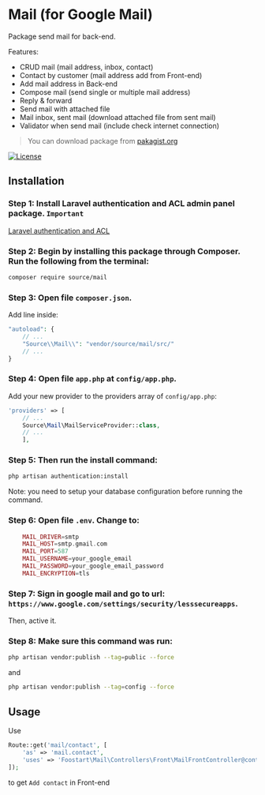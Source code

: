 # Mail (for Google Mail)
Package send mail for back-end. <br />

Features:
* CRUD mail (mail address, inbox, contact)
* Contact by customer (mail address add from Front-end)
* Add mail address in Back-end
* Compose mail (send single or multiple mail address)
* Reply & forward
* Send mail with attached file
* Mail inbox, sent mail (download attached file from sent mail)
* Validator when send mail (include check internet connection)

> You can download package from [pakagist.org](https://packagist.org/packages/source/mail)

[![License](https://poser.pugx.org/bogardo/mailgun/license)](https://packagist.org/packages/source/mail)

## Installation
### Step 1: Install Laravel authentication and ACL admin panel package. `Important`

[Laravel authentication and ACL](https://github.com/intrip/laravel-authentication-acl)

### Step 2: Begin by installing this package through Composer. Run the following from the terminal:
```bash
composer require source/mail
```

### Step 3: Open file `composer.json`. <br />
Add line inside:
``` php
"autoload": {
	// ...
	"Source\\Mail\\": "vendor/source/mail/src/"
	// ...
}
```

### Step 4: Open file `app.php` at `config/app.php`. <br />
Add your new provider to the providers array of `config/app.php`:
``` php
'providers' => [
    // ...
	Source\Mail\MailServiceProvider::class,
	// ...
	],
```

### Step 5: Then run the install command: 
```bash
php artisan authentication:install
```
Note: you need to setup your database configuration before running the command.

### Step 6: Open file `.env`. Change to:
```php
	MAIL_DRIVER=smtp
	MAIL_HOST=smtp.gmail.com
	MAIL_PORT=587
	MAIL_USERNAME=your_google_email
	MAIL_PASSWORD=your_google_email_password
	MAIL_ENCRYPTION=tls
```

### Step 7: Sign in google mail and go to url: `https://www.google.com/settings/security/lesssecureapps`. <br />
Then, active it.

### Step 8: Make sure this command was run: 
```bash
php artisan vendor:publish --tag=public --force
```
and
```bash
php artisan vendor:publish --tag=config --force
```

## Usage
Use
```php
Route::get('mail/contact', [
    'as' => 'mail.contact',
    'uses' => 'Foostart\Mail\Controllers\Front\MailFrontController@contact'
]);
```
to get `Add contact` in Front-end
